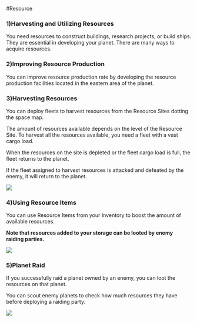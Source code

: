 #Resource

### 1)Harvesting and Utilizing Resources

 You need resources to construct buildings, research projects, or build ships. They are essential in developing your planet. There are many ways to acquire resources.



### 2)Improving Resource Production

 You can improve resource production rate by developing the resource production facilities located in the eastern area of the planet.



### 3)Harvesting Resources

 You can deploy fleets to harvest resources from the Resource Sites dotting the space map.

The amount of resources available depends on the level of the Resource Site. To harvest all the resources available, you need a fleet with a vast cargo load.

When the resources on the site is depleted or the fleet cargo load is full, the fleet returns to the planet.

If the fleet assigned to harvest resources is attacked and defeated by the enemy, it will return to the planet.

![](https://s3.ap-northeast-2.amazonaws.com/an2img/guide/400_001ResourceType.png)



### 4)Using Resource Items

 You can use Resource Items from your Inventory to boost the amount of available resources.

**Note that resources added to your storage can be looted by enemy raiding parties.**

![](https://s3.ap-northeast-2.amazonaws.com/an2img/guide/400_004Inventory.png)



### 5)Planet Raid

 If you successfully raid a planet owned by an enemy, you can loot the resources on that planet.

You can scout enemy planets to check how much resources they have before deploying a raiding party.

![](https://s3.ap-northeast-2.amazonaws.com/an2img/guide/400_005PlanetLoot.png)